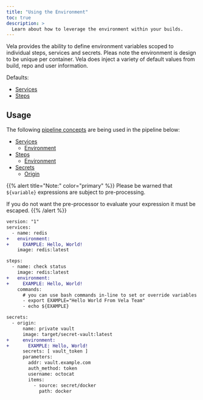 ```yaml
---
title: "Using the Environment"
toc: true
description: >
  Learn about how to leverage the environment within your builds.
---
```


Vela provides the ability to define environment variables scoped to individual steps, services and secrets. Pleas note the environment is design to be unique per container. Vela does inject a variety of default values from build, repo and user information.

Defaults:

* [Services](https://go-vela.github.io/docs/concepts/pipeline/services/environment/#defaults)
* [Steps](https://go-vela.github.io/docs/concepts/pipeline/steps/environment/#defaults)

## Usage

The following [pipeline concepts](/docs/concepts/pipeline) are being used in the pipeline below:

* [Services](/docs/concepts/pipeline/services/)
  * [Environment](/docs/concepts/pipeline/steps/environment/)
* [Steps](/docs/concepts/pipeline/steps/)
  * [Environment](/docs/concepts/pipeline/steps/environment/)
* [Secrets](/docs/concepts/pipeline/secrets/)
  * [Origin](/docs/concepts/pipeline/steps/origin/)

{{% alert title="Note:" color="primary" %}}
Please be warned that `${variable}` expressions are subject to pre-processing.

If you do not want the pre-processor to evaluate your expression it must be escaped.
{{% /alert %}}

```diff
version: "1"
services:
  - name: redis
+   environment:
+     EXAMPLE: Hello, World!
    image: redis:latest

steps:
  - name: check status
    image: redis:latest
+   environment:
+     EXAMPLE: Hello, World!
    commands:
      # you can use bash commands in-line to set or override variables
      - export EXAMPLE="Hello World From Vela Team"
      - echo ${EXAMPLE}

secrets:
  - origin:
      name: private vault
      image: target/secret-vault:latest
+     environment:
+       EXAMPLE: Hello, World!
      secrets: [ vault_token ]
      parameters:
        addr: vault.example.com
        auth_method: token
        username: octocat
        items:
          - source: secret/docker
            path: docker
```
